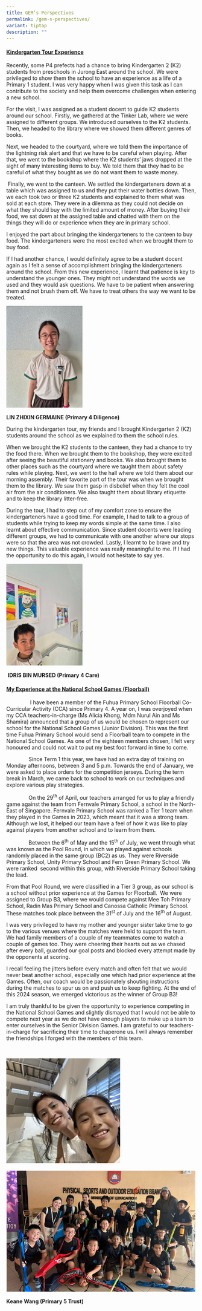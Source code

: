 ```yaml
---
title: GEM’s Perspectives
permalink: /gem-s-perspectives/
variant: tiptap
description: ""
---
```

<h4><strong><u>Kindergarten Tour Experience</u></strong></h4>
<p>Recently, some P4 prefects had a chance to bring Kindergarten 2 (K2) students
from preschools in Jurong East around the school. We were privileged to
show them the school to have an experience as a life of a Primary 1 student.&nbsp;I
was very happy when I was given this task as I can contribute to the society
and help them overcome challenges when entering a new school.&nbsp;</p>
<p>For the visit, I was assigned as a student docent to guide K2 students
around our school. Firstly, we gathered at the Tinker Lab, where we were
assigned to different groups. We introduced ourselves to the K2 students.
Then, we headed to the library where we showed them different genres of
books.</p>
<p>Next, we headed to the courtyard, where we told them the importance of
the lightning risk alert and that we have to be careful when playing. After
that, we went to the bookshop where the K2 students’ jaws dropped at the
sight of many interesting items to buy. We told them that they had to be
careful of what they bought as we do not want them to waste money.</p>
<p>&nbsp;Finally, we went to the canteen. We settled the kindergarteners
down at a table which was assigned to us and they put their water bottles
down. Then, we each took two or three K2 students and explained to them
what was sold at each store. They were in a dilemma as they could not decide
on what they should buy with the limited amount of money. After buying
their food, we sat down at the assigned table and chatted with them on
the things they will do or experience when they are in primary school.</p>
<p>I enjoyed the part about bringing the kindergarteners to the canteen to
buy food. The kindergarteners were the most excited when we brought them
to buy food.</p>
<p>If I had another chance, I would definitely agree to be a student docent
again as I felt a sense of accomplishment bringing the kindergarteners
around the school. From this new experience, I learnt that patience is
key to understand the younger ones. They might not understand the words
we used and they would ask questions. We have to be patient when answering
them and not brush them off. We have to treat others the way we want to
be treated.</p>
<p></p>
<div class="isomer-image-wrapper">
<img style="width: 40%;" height="auto" width="100%" alt="" src="/images/Highlights/Perspectives/Germaine_Lim_4_Dil.jpg">
</div>
<p><strong>LIN ZHIXIN GERMAINE (Primary 4 Diligence)</strong>
</p>
<p></p>
<p>During the kindergarten tour, my friends and I brought Kindergarten 2
(K2) students around the school as we explained to them the school rules.</p>
<p>When we brought the K2 students to the canteen, they had a chance to try
the food there. When we brought them to the bookshop, they were excited
after seeing the beautiful stationery and books. We also brought them to
other places such as the courtyard where we taught them about safety rules
while playing. Next, we went to the hall where we told them about our morning
assembly. Their favorite part of the tour was when we brought them to the
library. We saw them gasp in disbelief when they felt the cool air from
the air conditioners. We also taught them about library etiquette and to
keep the library litter-free.</p>
<p>During the tour, I had to step out of my comfort zone to ensure the kindergarteners
have a good time. For example, I had to talk to a group of students while
trying to keep my words simple at the same time. I also learnt about effective
communication. Since student docents were leading different groups, we
had to communicate with one another where our stops were so that the area
was not crowded. Lastly, I learnt to be brave and try new things. This
valuable experience was really meaningful to me. If I had the opportunity
to do this again, I would not hesitate to say yes.</p>
<p></p>
<div class="isomer-image-wrapper">
<img style="width: 40%;" height="auto" width="100%" alt="" src="/images/Highlights/Perspectives/Idris_4_Care.jpg">
</div>
<p>&nbsp;<strong>IDRIS BIN MURSED (Primary 4 Care)</strong>
</p>
<h4><strong><u>My Experience at the National School Games (Floorball)</u></strong></h4>
<p>&nbsp;&nbsp; &nbsp; &nbsp; &nbsp; &nbsp; &nbsp; &nbsp; &nbsp;I have been
a member of the Fuhua Primary School Floorball Co-Curricular Activity (CCA)
since Primary 4. A year on, I was overjoyed when my CCA teachers-in-charge
(Ms Alicia Khong, Mdm Nurul Ain and Ms Shamira) announced that a group
of us would be chosen to represent our school for the National School Games
(Junior Division). This was the first time Fuhua Primary School would send
a Floorball team to compete in the National School Games. As one of the
eighteen members chosen, I felt very honoured and could not wait to put
my best foot forward in time to come.</p>
<p>&nbsp;&nbsp;&nbsp;&nbsp;&nbsp;&nbsp;&nbsp;&nbsp;&nbsp;&nbsp;&nbsp;&nbsp;&nbsp;&nbsp;
Since Term 1 this year, we have had an extra day of training on Monday
afternoons, between 3 and 5 p.m. Towards the end of January, we were asked
to place orders for the competition jerseys. During the term break in March,
we came back to school to work on our techniques and explore various play
strategies.</p>
<p>&nbsp;&nbsp;&nbsp;&nbsp;&nbsp;&nbsp;&nbsp;&nbsp;&nbsp;&nbsp;&nbsp;&nbsp;&nbsp;&nbsp;
On the 29<sup>th</sup> of April, our teachers arranged for us to play a
friendly game against the team from Fernvale Primary School, a school in
the North-East of Singapore. Fernvale Primary School was ranked a Tier
1 team when they played in the Games in 2023, which meant that it was a
strong team. Although we lost, it helped our team have a feel of how it
was like to play against players from another school and to learn from
them.</p>
<p>&nbsp;&nbsp;&nbsp;&nbsp;&nbsp;&nbsp;&nbsp;&nbsp;&nbsp;&nbsp;&nbsp;&nbsp;&nbsp;&nbsp;
Between the 6<sup>th</sup> of May and the 15<sup>th</sup> of July, we went
through what was known as the Pool Round, in which we played against schools
randomly placed in the same group (BC2) as us. They were Riverside Primary
School, Unity Primary School and Fern Green Primary School. We were ranked
&nbsp;second within this group, with Riverside Primary School taking the
lead.</p>
<p>From that Pool Round, we were classified in a Tier 3 group, as our school
is a school without prior experience at the Games for Floorball.&nbsp;
We were assigned to Group B3, where we would compete against Mee Toh Primary
School, Radin Mas Primary School and Canossa Catholic Primary School. These
matches took place between the 31<sup>st</sup> of July and the 16<sup>th</sup> of
August.</p>
<p>I was very privileged to have my mother and younger sister take time to
go to the various venues where the matches were held to support the team.
We had family members of a couple of my teammates come to watch a couple
of games too. They were cheering their hearts out as we chased after every
ball, guarded our goal posts and blocked every attempt made by the opponents
at scoring.</p>
<p>I recall feeling the jitters before every match and often felt that we
would never beat another school, especially one which had prior experience
at the Games. Often, our coach would be passionately shouting instructions
during the matches to spur us on and push us to keep fighting. At the end
of this 2024 season, we emerged victorious as the winner of Group B3!</p>
<p>I am truly thankful to be given the opportunity to experience competing
in the National School Games and slightly dismayed that I would not be
able to compete next year as we do not have enough players to make up a
team to enter ourselves in the Senior Division Games. I am grateful to
our teachers-in-charge for sacrificing their time to chaperone us. I will
always remember the friendships I forged with the members of this team.</p>
<p>&nbsp;</p>
<div class="isomer-image-wrapper">
<img style="width: 60%;" height="auto" width="100%" alt="" src="/images/Highlights/Perspectives/Floorball_3.png">
</div>
<p></p>
<div class="isomer-image-wrapper">
<img style="width: 100%" height="auto" width="100%" alt="" src="/images/Highlights/Perspectives/Floorball_1.png">
</div>
<p><strong>Keane Wang (Primary 5 Trust)</strong>
</p>
<p></p>
<p>&nbsp;</p>